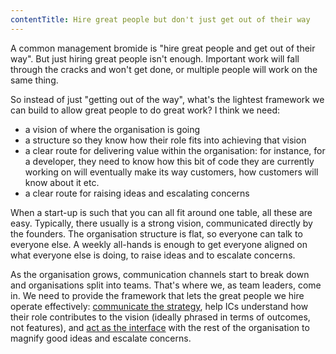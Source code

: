 ```yaml
---
contentTitle: Hire great people but don't just get out of their way
---
```


A common management bromide is "hire great people and get out of their way". But just hiring great people isn't enough. Important work will fall through the cracks and won't get done, or multiple people will work on the same thing.

So instead of just "getting out of the way", what's the lightest framework we can build to allow great people to do great work? I think we need:
- a vision of where the organisation is going
- a structure so they know how their role fits into achieving that vision
- a clear route for delivering value within the organisation: for instance, for a developer, they need to know how this bit of code they are currently working on will eventually make its way customers, how customers will know about it etc.
- a clear route for raising ideas and escalating concerns

When a start-up is such that you can all fit around one table, all these are easy. Typically, there usually is a strong vision, communicated directly by the founders. The organisation structure is flat, so everyone can talk to everyone else. A weekly all-hands is enough to get everyone aligned on what everyone else is doing, to raise ideas and to escalate concerns.

As the organisation grows, communication channels start to break down and organisations split into teams. That's where we, as team leaders, come in. We need to provide the framework that lets the great people we hire operate effectively: [communicate the strategy](https://www.elidedbranches.com/2021/01/make-boring-plans.html), help ICs understand how their role contributes to the vision (ideally phrased in terms of outcomes, not features), and [act as the interface](/blog/making-yourself-useful-as-a-middle-manager) with the rest of the organisation to magnify good ideas and escalate concerns.
